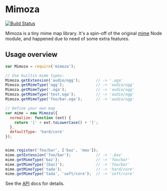 # Mimoza

[![Build Status](https://secure.travis-ci.org/nodeca/mimoza.png?branch=master)](http://travis-ci.org/nodeca/mimoza)

Mimoza is a tiny mime map library. It's a spin-off of the original [mime][1]
Node module, and happened due to need of some extra features.

[1]: https://github.com/bentomas/node-mime


## Usage overview

``` javascript
var Mimoza = require('mimoza');

// Use builtin mime types:
Mimoza.getExtension('audio/ogg');       // -> '.oga'
Mimoza.getMimeType('ogg');              // -> 'audio/ogg'
Mimoza.getMimeType('.oga');             // -> 'audio/ogg'
Mimoza.getMimeType('test.oga');         // -> 'audio/ogg'
Mimoza.getMimeType('foo/bar.oga');      // -> 'audio/ogg'

// Define your own map
var mime = new Mimoza({
  normalize: function (ext) {
    return '[' + ext.toLowerCase() + ']';
  },
  defaultType: 'hard/core'
});


mime.register('foo/bar', ['baz', 'moo']);
mime.getExtension('foo/bar');           // -> '.baz'
mime.getMimeType('baz');                // -> 'foo/bar'
mime.getMimeType('[baz]');              // -> 'foo/bar'
mime.getMimeType('tada');               // -> 'hard/core'
mime.getMimeType('tada', 'soft/core');  // -> 'soft/core'
```

See the [API][2] docs for details.

[2]: http://nodeca.github.com/mimoza

